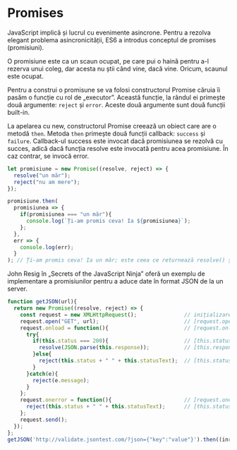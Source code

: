 # Promises

JavaScript implică și lucrul cu evenimente asincrone.
Pentru a rezolva elegant problema asincronicității, ES6 a introdus conceptul de promises (promisiuni).

O promisiune este ca un scaun ocupat, pe care pui o haină pentru a-l rezerva unui coleg, dar acesta nu știi când vine, dacă vine. Oricum, scaunul este ocupat.

Pentru a construi o promisune se va folosi constructorul Promise căruia îi pasăm o funcție cu rol de „executor”. Această funcție, la rândul ei primește două argumente: `reject` și `error`. Aceste două argumente sunt două funcții built-in.

La apelarea cu new, constructorul Promise creează un obiect care are o metodă `then`. Metoda `then` primește două funcții callback: `success` și `failure`. Callback-ul success este invocat dacă promisiunea se rezolvă cu succes, adică dacă funcția resolve este invocată pentru acea promisiune. În caz contrar, se invocă error.

```js
let promisiune = new Promise((resolve, reject) => {
  resolve("un măr");
  reject("nu am mere");
});

promisiune.then(
  promisiunea => {
    if(promisiunea === "un măr"){
      console.log(`Ți-am promis ceva! Ia ${promisiunea}`);
    };
  },
  err => {
    console.log(err);
  }
); // Ți-am promis ceva! Ia un măr; este ceea ce returnează resolve() și rezolvă ${promisiunea}
```

John Resig în „Secrets of the JavaScript Ninja” oferă un exemplu de implementare a promisiunilor pentru a aduce date în format JSON de la un server.

```js
function getJSON(url){
  return new Promise((resolve, reject) => {
    const request = new XMLHttpRequest();               // inițializarea obiectului XMLHttpRequest
    request.open("GET", url);                           // [request.open]   --> inițierea unui GET pe url primit ca argument
    request.onload = function(){                        // [request.onload] --> try-catch
      try{
        if(this.status === 200){                        // [this.status] dacă this.status este 200
          resolve(JSON.parse(this.response));           // [this.response] invocă resolve cu JSON.parse(this.response), daca raspunsul este parsabil
        }else{
          reject(this.status + " " + this.statusText);  // [this.status]; [this.statusText]
        }
      }catch(e){
        reject(e.message);
      }
    };
    request.onerror = function(){                       // [request.onerror]
      reject(this.status + " " + this.statusText);      // [this.status]; [this.statusText]
    };
    request.send();
  });
};
getJSON('http://validate.jsontest.com/?json={"key":"value"}').then((inregistrari) => {console.log(inregistrari);}).catch((err) => {console.log(err);});
```
